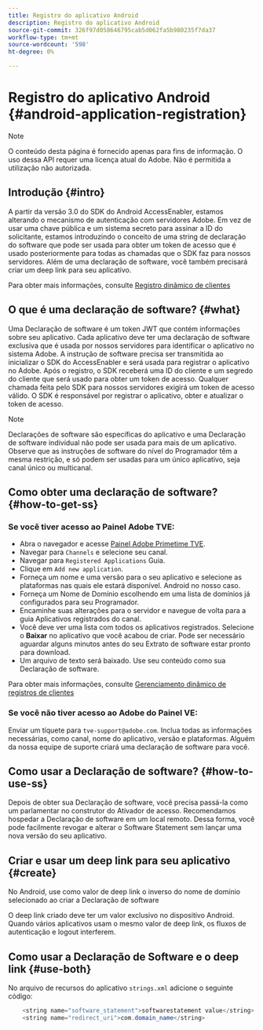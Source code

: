 ```yaml
---
title: Registro do aplicativo Android
description: Registro do aplicativo Android
source-git-commit: 326f97d058646795cab5d062fa5b980235f7da37
workflow-type: tm+mt
source-wordcount: '598'
ht-degree: 0%

---
```




# Registro do aplicativo Android {#android-application-registration}

>[!NOTE]
>
>O conteúdo desta página é fornecido apenas para fins de informação. O uso dessa API requer uma licença atual do Adobe. Não é permitida a utilização não autorizada.

## Introdução {#intro}

A partir da versão 3.0 do SDK do Android AccessEnabler, estamos alterando o mecanismo de autenticação com servidores Adobe. Em vez de usar uma chave pública e um sistema secreto para assinar a ID do solicitante, estamos introduzindo o conceito de uma string de declaração do software que pode ser usada para obter um token de acesso que é usado posteriormente para todas as chamadas que o SDK faz para nossos servidores. Além de uma declaração de software, você também precisará criar um deep link para seu aplicativo.

Para obter mais informações, consulte [Registro dinâmico de clientes](/help/authentication/dynamic-client-registration.md)

## O que é uma declaração de software? {#what}

Uma Declaração de software é um token JWT que contém informações sobre seu aplicativo. Cada aplicativo deve ter uma declaração de software exclusiva que é usada por nossos servidores para identificar o aplicativo no sistema Adobe. A instrução de software precisa ser transmitida ao inicializar o SDK do AccessEnabler e será usada para registrar o aplicativo no Adobe. Após o registro, o SDK receberá uma ID do cliente e um segredo do cliente que será usado para obter um token de acesso. Qualquer chamada feita pelo SDK para nossos servidores exigirá um token de acesso válido. O SDK é responsável por registrar o aplicativo, obter e atualizar o token de acesso.

>[!NOTE]
>
>Declarações de software são específicas do aplicativo e uma Declaração de software individual não pode ser usada para mais de um aplicativo. Observe que as instruções de software do nível do Programador têm a mesma restrição, e só podem ser usadas para um único aplicativo, seja canal único ou multicanal.

## Como obter uma declaração de software? {#how-to-get-ss}

### Se você tiver acesso ao Painel Adobe TVE:

* Abra o navegador e acesse [Painel Adobe Primetime TVE](https://console.auth.adobe.com).
* Navegar para `Channels` e selecione seu canal.
* Navegar para `Registered Applications` Guia.
* Clique em `Add new application`.
* Forneça um nome e uma versão para o seu aplicativo e selecione as plataformas nas quais ele estará disponível. Android no nosso caso.
* Forneça um Nome de Domínio escolhendo em uma lista de domínios já configurados para seu Programador.
* Encaminhe suas alterações para o servidor e navegue de volta para a guia Aplicativos registrados do canal.
* Você deve ver uma lista com todos os aplicativos registrados. Selecione o **Baixar** no aplicativo que você acabou de criar. Pode ser necessário aguardar alguns minutos antes do seu Extrato de software estar pronto para download.
* Um arquivo de texto será baixado. Use seu conteúdo como sua Declaração de software.

Para obter mais informações, consulte [Gerenciamento dinâmico de registros de clientes](/help/authentication/dynamic-client-registration-management.md)

### Se você não tiver acesso ao Adobe do Painel VE:

Enviar um tíquete para `tve-support@adobe.com`. Inclua todas as informações necessárias, como canal, nome do aplicativo, versão e plataformas. Alguém da nossa equipe de suporte criará uma declaração de software para você.

## Como usar a Declaração de software? {#how-to-use-ss}

Depois de obter sua Declaração de software, você precisa passá-la como um parlamentar no construtor do Ativador de acesso. Recomendamos hospedar a Declaração de software em um local remoto. Dessa forma, você pode facilmente revogar e alterar o Software Statement sem lançar uma nova versão do seu aplicativo.

## Criar e usar um deep link para seu aplicativo {#create}

No Android, use como valor de deep link o inverso do nome de domínio selecionado ao criar a Declaração de software

O deep link criado deve ter um valor exclusivo no dispositivo Android. Quando vários aplicativos usam o mesmo valor de deep link, os fluxos de autenticação e logout interferem.

## Como usar a Declaração de Software e o deep link {#use-both}

No arquivo de recursos do aplicativo `strings.xml` adicione o seguinte código:

```JAVA
    <string name="software_statement">softwarestatement value</string>
    <string name="redirect_uri">com.domain_name</string>
```

